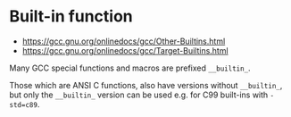# Built-in function

- https://gcc.gnu.org/onlinedocs/gcc/Other-Builtins.html
- https://gcc.gnu.org/onlinedocs/gcc/Target-Builtins.html

Many GCC special functions and macros are prefixed `__builtin_`.

Those which are ANSI C functions, also have versions without `__builtin_`, but only the `__builtin_` version can be used e.g. for C99 built-ins with `-std=c89`.
